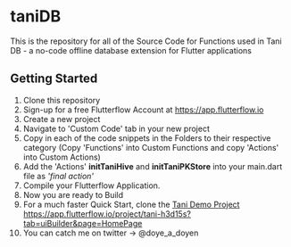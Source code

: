 # taniDB
This is the repository for all of the Source Code for Functions used in Tani DB - a no-code offline database extension for Flutter applications
## Getting Started
  1. Clone this repository
  2. Sign-up for a free Flutterflow Account at https://app.flutterflow.io
  3. Create a new project
  4. Navigate to 'Custom Code' tab in your new project
  5. Copy in each of the code snippets in the Folders to their respective category (Copy 'Functions' into Custom Functions and      copy 'Actions' into Custom Actions)
  6. Add the 'Actions' **initTaniHive** and **initTaniPKStore** into your main.dart file as _'final action'_
  7. Compile your Flutterflow Application.
  8. Now you are ready to Build
  9. For a much faster Quick Start, clone the [Tani Demo Project]([url](https://app.flutterflow.io/project/tani-h3d15s?tab=uiBuilder&page=HomePage)https://app.flutterflow.io/project/tani-h3d15s?tab=uiBuilder&page=HomePage) https://app.flutterflow.io/project/tani-h3d15s?tab=uiBuilder&page=HomePage
  10. You can catch me on twitter -> @doye_a_doyen
